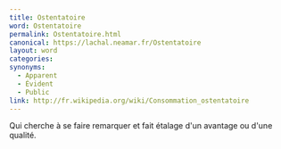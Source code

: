 ```yaml
---
title: Ostentatoire
word: Ostentatoire
permalink: Ostentatoire.html
canonical: https://lachal.neamar.fr/Ostentatoire
layout: word
categories:
synonyms:
  - Apparent
  - Évident
  - Public
link: http://fr.wikipedia.org/wiki/Consommation_ostentatoire
---
```


Qui cherche à se faire remarquer et fait étalage d'un avantage ou d'une qualité.

